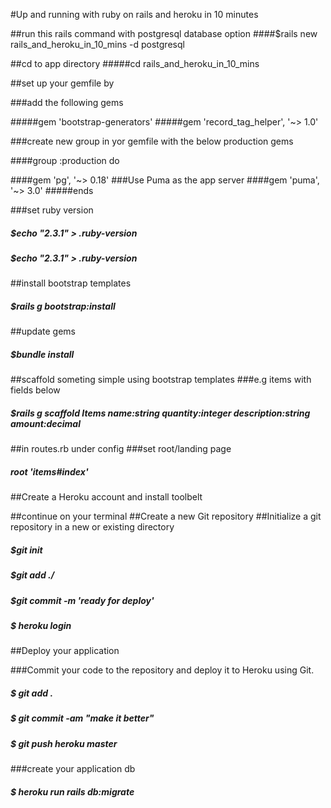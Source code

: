 #Up and running with ruby on rails and heroku in 10 minutes


##run this rails command with postgresql database option
####$rails new rails_and_heroku_in_10_mins -d postgresql

##cd to app directory
#####cd rails_and_heroku_in_10_mins


##set up your gemfile by

###add the following gems

#####gem 'bootstrap-generators'
#####gem 'record_tag_helper', '~> 1.0'

###create new group in yor gemfile with the below production gems

####group :production do

####gem 'pg', '~> 0.18'
 ###Use Puma as the app server
####gem 'puma', '~> 3.0'
#####ends


###set ruby version 
##### $echo "2.3.1" > .ruby-version
##### $echo "2.3.1" > .ruby-version

##install bootstrap templates
##### $rails g bootstrap:install

##update gems
##### $bundle install


##scaffold someting simple using bootstrap templates
###e.g items with fields below
##### $rails g scaffold Items name:string quantity:integer description:string amount:decimal 

##in routes.rb under config
###set root/landing page
##### root 'items#index'

##Create a Heroku account and install toolbelt

##continue on your terminal
##Create a new Git repository
##Initialize a git repository in a new or existing directory

##### $git init
##### $git add ./
##### $git commit -m 'ready for deploy'




##### $ heroku login

##Deploy your application

###Commit your code to the repository and deploy it to Heroku using Git.

##### $ git add .
##### $ git commit -am "make it better"
##### $ git push heroku master

###create your application db
##### $ heroku run rails db:migrate



